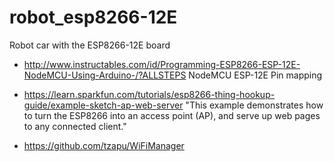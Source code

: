 # robot_esp8266-12E
Robot car with the ESP8266-12E board 

* http://www.instructables.com/id/Programming-ESP8266-ESP-12E-NodeMCU-Using-Arduino-/?ALLSTEPS
NodeMCU ESP-12E Pin mapping

* https://learn.sparkfun.com/tutorials/esp8266-thing-hookup-guide/example-sketch-ap-web-server
"This example demonstrates how to turn the ESP8266 into an access point (AP), and serve up web pages to any connected client."

* https://github.com/tzapu/WiFiManager

